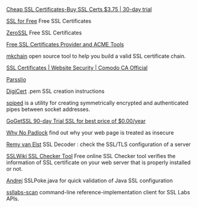 
[Cheap SSL Certificates-Buy SSL Certs $3.75 | 30-day trial](https://www.ssls.com/)

[SSL for Free](https://www.sslforfree.com/)
Free SSL Certificates

[ZeroSSL](https://zerossl.com/)
Free SSL Certificates

[Free SSL Certificates Provider and ACME Tools](https://freessl.org/)

[mkchain](https://github.com/trimstray/mkchain)
open source tool to help you build a valid SSL certificate chain.

[SSL Certificates | Website Security | Comodo CA Official](https://www.comodoca.com)

[Parsslio](https://parsslio.com/)

[DigiCert](https://www.digicert.com/ssl-support/pem-ssl-creation.htm)
.pem SSL creation instructions

[spiped](http://www.tarsnap.com/spiped.html)
is a utility for creating symmetrically encrypted and authenticated pipes between socket addresses.

[GoGetSSL 90-day Trial SSL for best price of $0.00/year](https://www.gogetssl.com/sslcerts/free-ssl/)

[Why No Padlock](https://www.whynopadlock.com/)
find out why your web page is treated as insecure

[Remy van Elst](https://ssldecoder.org/)
SSL Decoder : check the SSL/TLS configuration of a server

[SSLWiki SSL Checker Tool](https://sslwiki.org/ssl-checker-tool/)
Free online SSL Checker tool verifies the information of SSL certificate on your web server that is properly installed or not. 

[Andrej](https://gist.github.com/4ndrej/4547029)
SSLPoke.java for quick validation of Java SSL configuration

[ssllabs-scan](https://github.com/ssllabs/ssllabs-scan)
command-line reference-implementation client for SSL Labs APIs.
